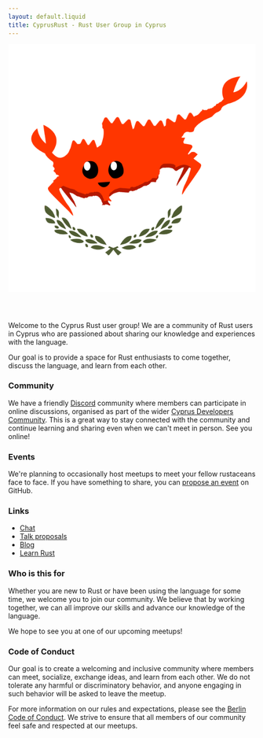 ```yaml
---
layout: default.liquid
title: CyprusRust - Rust User Group in Cyprus 
---
```

<header><img src="/assets/cyprus-rust.png" alt="Cyprus Rust Logo" /></header>
Welcome to the Cyprus Rust user group! 
We are a community of Rust users in Cyprus who are passioned about sharing our knowledge
and experiences with the language. 

Our goal is to provide a space for Rust enthusiasts to come together, 
discuss the language, and learn from each other.

### Community

We have a friendly [Discord](https://discord.gg/3xKSyZM4mB) community where members can participate in online discussions, 
organised as part of the wider [Cyprus Developers Community](https://cdc.cy). 
This is a great way to stay connected with the community and continue learning and sharing 
even when we can't meet in person. 
See you online!

### Events

We're planning to occasionally host meetups to meet your fellow rustaceans face to face.
If you have something to share, you can [propose an event](https://github.com/cyprusrust/CyprusRust/issues/new/choose) on GitHub.

### Links
 - [Chat](https://discord.gg/3xKSyZM4mB)
 - [Talk proposals](https://github.com/cyprusrust/CyprusRust/issues/)
 - [Blog](/blog)
 - [Learn Rust](https://doc.rust-lang.org/stable/book/title-page.html)

### Who is this for

Whether you are new to Rust or have been using the language for some time, 
we welcome you to join our community. 
We believe that by working together, we can all improve our skills 
and advance our knowledge of the language.

We hope to see you at one of our upcoming meetups!

### Code of Conduct
Our goal is to create a welcoming and inclusive community where members can
meet, socialize, exchange ideas, and learn from each other. 
We do not tolerate any harmful or discriminatory behavior, and anyone 
engaging in such behavior will be asked to leave the meetup.

For more information on our rules and expectations, please see the [Berlin Code of Conduct](https://rubyberlin.github.io/code-of-conduct).
We strive to ensure that all members of our community feel safe and respected at our meetups.